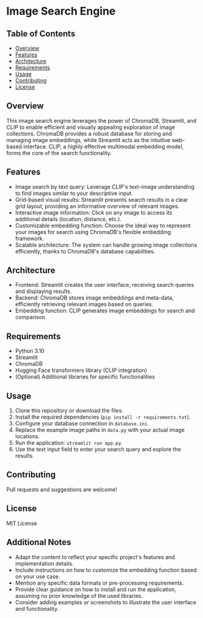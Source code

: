 # Image Search Engine

## Table of Contents

- [Overview](#overview)
- [Features](#features)
- [Architecture](#architecture)
- [Requirements](#requirements)
- [Usage](#usage)
- [Contributing](#contributing)
- [License](#license)

## Overview

This image search engine leverages the power of ChromaDB, Streamlit, and CLIP to enable efficient and visually appealing exploration of image collections. ChromaDB provides a robust database for storing and managing image embeddings, while Streamlit acts as the intuitive web-based interface. CLIP, a highly effective multimodal embedding model, forms the core of the search functionality.

## Features

- Image search by text query: Leverage CLIP's text-image understanding to find images similar to your descriptive input.
- Grid-based visual results: Streamlit presents search results in a clear grid layout, providing an informative overview of relevant images.
- Interactive image information: Click on any image to access its additional details (location, distance, etc.).
- Customizable embedding function: Choose the ideal way to represent your images for search using ChromaDB's flexible embedding framework.
- Scalable architecture: The system can handle growing image collections efficiently, thanks to ChromaDB's database capabilities.

## Architecture

- Frontend: Streamlit creates the user interface, receiving search queries and displaying results.
- Backend: ChromaDB stores image embeddings and meta-data, efficiently retrieving relevant images based on queries.
- Embedding function: CLIP generates image embeddings for search and comparison.

## Requirements

- Python 3.10
- Streamlit
- ChromaDB
- Hugging Face transformers library (CLIP integration)
- (Optional) Additional libraries for specific functionalities

## Usage

1. Clone this repository or download the files.
2. Install the required dependencies (`pip install -r requirements.txt`).
3. Configure your database connection in `database.ini`.
4. Replace the example image paths in `data.py` with your actual image locations.
5. Run the application: `streamlit run app.py`.
6. Use the text input field to enter your search query and explore the results.

## Contributing

Pull requests and suggestions are welcome!

## License

MIT License

## Additional Notes

- Adapt the content to reflect your specific project's features and implementation details.
- Include instructions on how to customize the embedding function based on your use case.
- Mention any specific data formats or pre-processing requirements.
- Provide clear guidance on how to install and run the application, assuming no prior knowledge of the used libraries.
- Consider adding examples or screenshots to illustrate the user interface and functionality.
